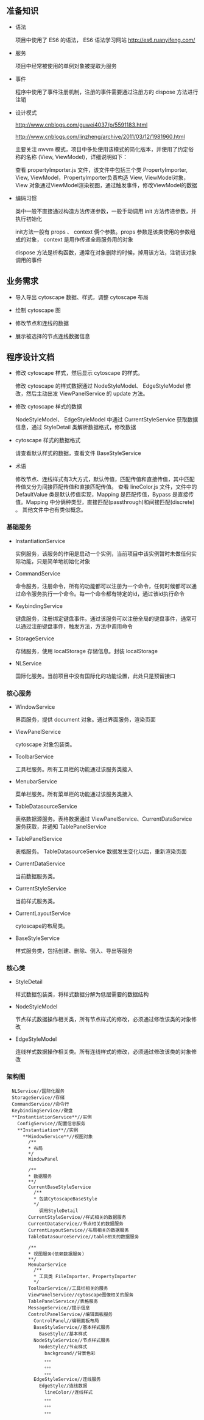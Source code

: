 ## 准备知识

* 语法
  
  项目中使用了 ES6 的语法， ES6 语法学习网站 http://es6.ruanyifeng.com/

* 服务
  
  项目中经常被使用的单例对象被提取为服务

* 事件
  
  程序中使用了事件注册机制，注册的事件需要通过注册方的 dispose 方法进行注销

* 设计模式

  http://www.cnblogs.com/guwei4037/p/5591183.html
  
  http://www.cnblogs.com/linzheng/archive/2011/03/12/1981960.html 
  
  主要关注 mvvm 模式，项目中多处使用该模式的简化版本，并使用了约定俗称的名称 (View, ViewModel)，详细说明如下：
  
  查看 propertyImporter.js 文件，该文件中包括三个类 PropertyImporter, View, ViewModel，PropertyImporter负责构造 View, ViewModel对象，View 对象通过ViewModel渲染视图，通过触发事件，修改ViewModel的数据

* 编码习惯

  类中一般不直接通过构造方法传递参数，一般手动调用 init 方法传递参数，并执行初始化
  
  init方法一般有 props 、 context 俩个参数。props 参数是该类使用的参数组成的对象， context 是用作传递全局服务用的对象
  
  dispose 方法是析构函数，通常在对象删除的时候，掉用该方法，注销该对象调用的事件

## 业务需求

  * 导入导出 cytoscape 数据、样式，调整 cytoscape 布局

  * 绘制 cytoscape 图
  
  * 修改节点和连线的数据

  * 展示被选择的节点连线数据信息

## 程序设计文档

  * 修改 cytoscape 样式，然后显示 cytoscape 的样式。
    
    修改 cytoscape 的样式数据通过 NodeStyleModel、 EdgeStyleModel 修改，然后主动出发 ViewPanelService 的 update 方法。
  * 修改 cytoscape 样式的数据
    
    NodeStyleModel、 EdgeStyleModel 中通过 CurrentStyleService 获取数据信息，通过 StyleDetail 类解析数据格式，修改数据
  * cytoscape 样式的数据格式
    
    请查看默认样式的数据，查看文件 BaseStyleService
  * 术语

    修改节点、连线样式有3大方式，默认传值，匹配传值和直接传值，其中匹配传值又分为间接匹配传值和直接匹配传值。
    查看 lineColor.js 文件，文件中的 DefaultValue 类是默认传值实现，Mapping 是匹配传值，Bypass 是直接传值。Mapping 中分俩种类型，直接匹配(passthrough)和间接匹配(discrete) 。
    其他文件中也有类似概念。

### 基础服务

* InstantiationService

  实例服务，该服务的作用是启动一个实例，当前项目中该实例暂时未做任何实际功能，只是简单地初始化对象

* CommandService

  命令服务，注册命令，所有的功能都可以注册为一个命令，任何时候都可以通过命令服务执行一个命令。每一个命令都有特定的id，通过该id执行命令

* KeybindingService

  键盘服务，注册绑定键盘事件。通过该服务可以注册全局的键盘事件，通常可以通过注册键盘事件，触发方法，方法中调用命令

* StorageService

  存储服务，使用 localStorage 存储信息。封装 localStorage

* NLService

  国际化服务。当前项目中没有国际化的功能设置，此处只是预留接口

### 核心服务

* WindowService

  界面服务，提供 document 对象。通过界面服务，渲染页面

* ViewPanelService

  cytoscape 对象包装类。

* ToolbarService

  工具栏服务。所有工具栏的功能通过该服务类接入

* MenubarService

  菜单栏服务。所有菜单栏的功能通过该服务类接入

* TableDatasourceService

  表格数据源服务。表格数据通过 ViewPanelService、CurrentDataService 服务获取，并通知 TablePanelService

* TablePanelService

  表格服务。 TableDatasourceService 数据发生变化以后，重新渲染页面

* CurrentDataService

  当前数据服务类。

* CurrentStyleService

  当前样式服务类。

* CurrentLayoutService

  cytoscape的布局类。

* BaseStyleService

  样式服务类，包括创建、删除、倒入、导出等服务

### 核心类

* StyleDetail

  样式数据包装类，将样式数据分解为低层需要的数据结构

* NodeStyleModel

  节点样式数据操作相关类，所有节点样式的修改，必须通过修改该类的对象修改

* EdgeStyleModel

  连线样式数据操作相关类。所有连线样式的修改，必须通过修改该类的对象修改


### 架构图

      NLService//国际化服务
      StorageService//存储
      CommandService//命令行
      KeybindingService//键盘
      **InstantiationService**//实例
        ConfigService//配置信息服务
        **Instantiation**//实例
          **WindowService**//视图对象
            /**
            * 布局
            */
            WindowPanel

            /**
            * 数据服务
            **/
            CurrentBaseStyleService
              /**
              * 包装CytoscapeBaseStyle
              */
                调用StyleDetail
            CurrentStyleService//样式相关的数据服务
            CurrentDataService//节点相关的数据服务
            CurrentLayoutService//布局相关的数据服务
            TableDatasourceService//table相关的数据服务
            
            /**
            * 视图服务(依赖数据服务)
            **/  
            MenubarService
              /**
              * 工具类 FileImporter、PropertyImporter
              */
            ToolbarService//工具栏相关的服务
            ViewPanelService//cytoscape图像相关的服务
            TablePanelService//表格服务
            MessageService//提示信息
            ControlPanelService//编辑面板服务
              ControlPanel//编辑面板布局
              BaseStyleService//基本样式服务
                BaseStyle//基本样式
              NodeStyleService//节点样式服务
                NodeStyle//节点样式
                  background//背景色彩
                  。。。
                  。。。
                  。。。
              EdgeStyleService//连线服务
                EdgeStyle//连线数据
                  lineColor//连线样式
                  。。。
                  。。。
                  。。。
          

